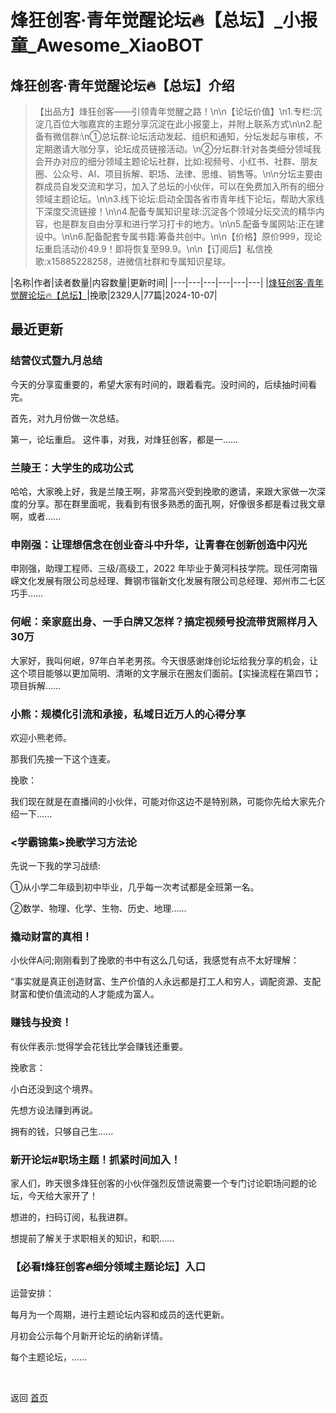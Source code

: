 # 烽狂创客·青年觉醒论坛🔥【总坛】_小报童_Awesome_XiaoBOT

## 烽狂创客·青年觉醒论坛🔥【总坛】介绍
> 【出品方】烽狂创客——引领青年觉醒之路！\n\n【论坛价值】\n1.专栏:沉淀几百位大咖嘉宾的主题分享沉淀在此小报童上，并附上联系方式\n\n2.配备有微信群:\n①总坛群:论坛活动发起、组织和通知，分坛发起与审核，不定期邀请大咖分享，论坛成员链接活动。\n②分坛群:针对各类细分领域我会开办对应的细分领域主题论坛社群，比如:视频号、小红书、社群、朋友圈、公众号、AI、项目拆解、职场、法律、思维、销售等。\n\n分坛主要由群成员自发交流和学习，加入了总坛的小伙伴，可以在免费加入所有的细分领域主题论坛。\n\n3.线下论坛:启动全国各省市青年线下论坛，帮助大家线下深度交流链接！\n\n4.配备专属知识星球:沉淀各个领域分坛交流的精华内容，也是群友自由分享和进行学习打卡的地方。\n\n5.配备专属网站:正在建设中。\n\n6.配备配套专属书籍:筹备共创中。\n\n【价格】原价999，现论坛重启活动价49.9！即将恢复至99.9。\n\n【订阅后】私信挽歌:x15885228258，进微信社群和专属知识星球。  
  


|名称|作者|读者数量|内容数量|更新时间|
|---|---|---|---|---|---|
|[烽狂创客·青年觉醒论坛🔥【总坛】](https://xiaobot.net/p/15284641828?refer=0b133df9-27dc-423b-8101-639049001c13)|挽歌|2329人|77篇|2024-10-07|

## 最近更新
### 结营仪式暨九月总结

今天的分享蛮重要的，希望大家有时间的，跟着看完。没时间的，后续抽时间看完。

首先，对九月份做一次总结。

第一，论坛重启。 这件事，对我，对烽狂创客，都是一......

### 兰陵王：大学生的成功公式

哈哈，大家晚上好，我是兰陵王啊，非常高兴受到挽歌的邀请，来跟大家做一次深度的分享。那在群里面呢，我看到有很多熟悉的面孔啊，好像很多都是看过我文章啊，或者......

### 申刚强：让理想信念在创业奋斗中升华，让青春在创新创造中闪光

申刚强，助理工程师、三级/高级工，2022
年毕业于黄河科技学院。现任河南锴嵘文化发展有限公司总经理、舞钢市锴新文化发展有限公司总经理、郑州市二七区巧手......

### 何岷：亲家庭出身、一手白牌又怎样？搞定视频号投流带货照样月入30万

大家好，我叫何岷，97年白羊老男孩。今天很感谢烽创论坛给我分享的机会，让这个项目能够以更加简明、清晰的文字展示在圈友们面前。【实操流程在第四节；项目拆解......

### 小熊：规模化引流和承接，私域日近万人的心得分享

欢迎小熊老师。

那我们先接一下这个连麦。

挽歌：

我们现在就是在直播间的小伙伴，可能对你这边不是特别熟，可能你先给大家先介绍一下......

### <学霸锦集>挽歌学习方法论

先说一下我的学习战绩:



①从小学二年级到初中毕业，几乎每一次考试都是全班第一名。



②数学、物理、化学、生物、历史、地理......

### 撬动财富的真相！

小伙伴A问;刚刚看到了挽歌的书中有这么几句话，我感觉有点不太好理解：

“事实就是真正创造财富、生产价值的人永远都是打工人和穷人，调配资源、支配财富和使价值流动的人才能成为富人。

### 赚钱与投资！

有伙伴表示:觉得学会花钱比学会赚钱还重要。

挽歌言：

小白还没到这个境界。

先想方设法赚到再说。

拥有的钱，只够自己生......

### 新开论坛#职场主题！抓紧时间加入！

家人们，昨天很多烽狂创客的小伙伴强烈反馈说需要一个专门讨论职场问题的论坛，今天给大家开了！

想进的，扫码订阅，私我进群。

想提前了解关于求职相关的知识，和职......

### 【必看❗烽狂创客🔥细分领域主题论坛】入口

运营安排：

每月为一个周期，进行主题论坛内容和成员的迭代更新。

月初会公示每个月新开论坛的纳新详情。

每个主题论坛，......


<a href="https://github.com/Reno9527/awesome-xiaobot" style="color: white; text-decoration: none;">awesome-xiaobot</a>

返回 [首页](../README.md)
